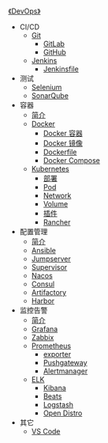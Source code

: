 [《DevOps》](index.md)

- CI/CD
  - [Git](CI-CD/Git.md)
    - [GitLab](CI-CD/GitLab.md)
    - [GitHub](CI-CD/GitHub.md)
  - [Jenkins](CI-CD/Jenkins.md)
    - [Jenkinsfile](CI-CD/Jenkinsfile.md)
- 测试
  - [Selenium](测试/Selenium.md)
  - [SonarQube](测试/SonarQube.md)
- 容器
  - [简介](容器/简介.md)
  - [Docker](容器/Docker/Docker.md)
    - [Docker 容器](容器/Docker/Docker容器.md)
    - [Docker 镜像](容器/Docker/Docker镜像.md)
    - [Dockerfile](容器/Docker/Dockerfile.md)
    - [Docker Compose](容器/Docker/Docker-Compose.md)
  - [Kubernetes](容器/k8s/Kubernetes.md)
    - [部署](容器/k8s/部署.md)
    - [Pod](容器/k8s/Pod.md)
    - [Network](容器/k8s/Network.md)
    - [Volume](容器/k8s/Volume.md)
    - [插件](容器/k8s/插件.md)
    - [Rancher](容器/k8s/Rancher.md)
- 配置管理
  - [简介](配置管理/简介.md)
  - [Ansible](配置管理/Ansible.md)
  - [Jumpserver](配置管理/Jumpserver.md)
  - [Supervisor](配置管理/Supervisor.md)
  - [Nacos](配置管理/Nacos.md)
  - [Consul](配置管理/Consul.md)
  - [Artifactory](配置管理/Artifactory.md)
  - [Harbor](配置管理/Harbor.md)
- 监控告警
  - [简介](监控告警/简介.md)
  - [Grafana](监控告警/Grafana.md)
  - [Zabbix](监控告警/Zabbix.md)
  - [Prometheus](监控告警/Prometheus/Prometheus.md)
    - [exporter](监控告警/Prometheus/exporter.md)
    - [Pushgateway](监控告警/Prometheus/Pushgateway.md)
    - [Alertmanager](监控告警/Prometheus/Alertmanager.md)
  - [ELK](监控告警/ELK/ELK.md)
    - [Kibana](监控告警/ELK/Kibana.md)
    - [Beats](监控告警/ELK/Beats.md)
    - [Logstash](监控告警/ELK/Logstash.md)
    - [Open Distro](监控告警/ELK/OpenDistro.md)
- 其它
  - [VS Code](其它/VSCode.md)
